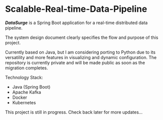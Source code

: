 # Scalable-Real-time-Data-Pipeline
*__DataSurge__* is a Spring Boot application for a real-time distributed data pipeline. 

The system design document clearly specifies the flow and purpose of this project.

Currently based on Java, but I am considering porting to Python due to its versatility and more features in visualizing and dynamic configuration. The repository is currently private and will be made public as soon as the migration completes.

Technology Stack:
- Java (Spring Boot)
- Apache Kafka
- Docker
- Kubernetes

This project is still in progress. Check back later for more updates...
